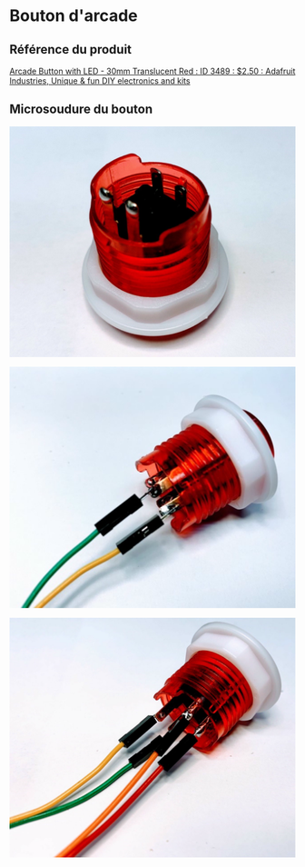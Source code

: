 # Bouton d'arcade

## Référence du produit

[Arcade Button with LED - 30mm Translucent Red : ID 3489 : $2.50 : Adafruit Industries, Unique & fun DIY electronics and kits](https://www.adafruit.com/product/3489)

## Microsoudure du bouton


![Poser des bulles de métal sur les quatre pattes du bouton d’arcade](bouton_arcade_soudure1.svg)

![Effectuer la microsoudure de deux câbles à une paire de pattes](bouton_arcade_soudure2.svg)

![Effectuer la microsoudure des deux autres pattes](bouton_arcade_soudure3.svg)



